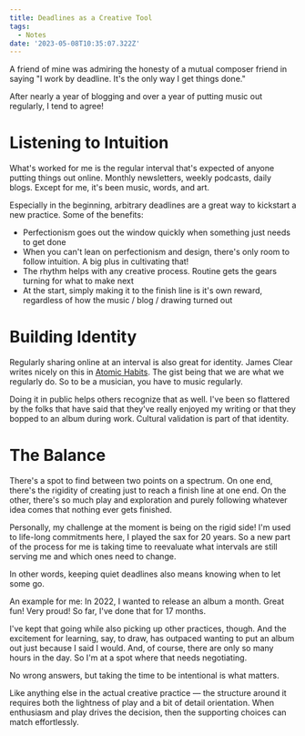```yaml
---
title: Deadlines as a Creative Tool
tags:
  - Notes
date: '2023-05-08T10:35:07.322Z'
---
```


A friend of mine was admiring the honesty of a mutual composer friend in saying "I work by deadline. It's the only way I get things done."

After nearly a year of blogging and over a year of putting music out regularly, I tend to agree!

# Listening to Intuition

What's worked for me is the regular interval that's expected of anyone putting things out online. Monthly newsletters, weekly podcasts, daily blogs. Except for me, it's been music, words, and art.

Especially in the beginning, arbitrary deadlines are a great way to kickstart a new practice. Some of the benefits:

- Perfectionism goes out the window quickly when something just needs to get done
- When you can't lean on perfectionism and design, there's only room to follow intuition. A big plus in cultivating that!
- The rhythm helps with any creative process. Routine gets the gears turning for what to make next
- At the start, simply making it to the finish line is it's own reward, regardless of how the music / blog / drawing turned out

# Building Identity

Regularly sharing online at an interval is also great for identity. James Clear writes nicely on this in [Atomic Habits](https://www.goodreads.com/book/show/40121378-atomic-habits). The gist being that we are what we regularly do. So to be a musician, you have to music regularly.

Doing it in public helps others recognize that as well. I've been so flattered by the folks that have said that they've really enjoyed my writing or that they bopped to an album during work. Cultural validation is part of that identity.

# The Balance

There's a spot to find between two points on a spectrum. On one end, there's the rigidity of creating just to reach a finish line at one end. On the other, there's so much play and exploration and purely following whatever idea comes that nothing ever gets finished.

Personally, my challenge at the moment is being on the rigid side! I'm used to life-long commitments here, I played the sax for 20 years. So a new part of the process for me is taking time to reevaluate what intervals are still serving me and which ones need to change.

In other words, keeping quiet deadlines also means knowing when to let some go.

An example for me: In 2022, I wanted to release an album a month. Great fun! Very proud! So far, I've done that for 17 months.

I've kept that going while also picking up other practices, though. And the excitement for learning, say, to draw, has outpaced wanting to put an album out just because I said I would. And, of course, there are only so many hours in the day. So I'm at a spot where that needs negotiating.

No wrong answers, but taking the time to be intentional is what matters.

Like anything else in the actual creative practice — the structure around it requires both the lightness of play and a bit of detail orientation. When enthusiasm and play drives the decision, then the supporting choices can match effortlessly.
